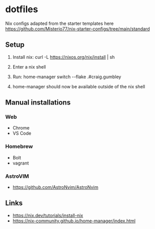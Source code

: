 # dotfiles

Nix configs adapted from the starter templates here https://github.com/Misterio77/nix-starter-configs/tree/main/standard

## Setup


1. Install nix: curl -L https://nixos.org/nix/install | sh

2. Enter a nix shell

3. Run: home-manager switch --flake .#craig.gumbley

4. home-manager should now be available outside of the nix shell

## Manual installations

### Web
* Chrome
* VS Code

### Homebrew

* Bolt
* vagrant

### AstroVIM

* https://github.com/AstroNvim/AstroNvim

## Links

- https://nix.dev/tutorials/install-nix
- https://nix-community.github.io/home-manager/index.html
